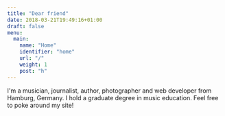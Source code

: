 ```yaml
---
title: "Dear friend"
date: 2018-03-21T19:49:16+01:00
draft: false
menu:
  main:
    name: "Home"
    identifier: "home"
    url: "/"
    weight: 1
    post: "h"
---
```


I'm a musician, journalist, author, photographer and web developer from Hamburg, Germany. I hold a graduate degree in music education. Feel free to poke around my site!
